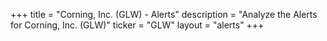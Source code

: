 +++
title = "Corning, Inc. (GLW) - Alerts"
description = "Analyze the Alerts for Corning, Inc. (GLW)"
ticker = "GLW"
layout = "alerts"
+++

